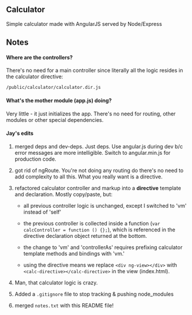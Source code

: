 ## Calculator

Simple calculator made with AngularJS served by Node/Express

## Notes

#### Where are the controllers?

There's no need for a main controller since literally all the logic resides in the calculator directive:

`/public/calculator/calculator.dir.js`

#### What's the mother module (app.js) doing?

Very little - it just initializes the app.  There's no need for routing, other modules or other special dependencies.

#### Jay's edits

1.  merged deps and dev-deps.  Just deps.  Use angular.js during dev b/c error messages are more intelligible.  Switch to angular.min.js for production code.

2.  got rid of ngRoute.  You're not doing any routing do there's no need to add complexity to all this.  What you really want is a directive.

3.  refactored calculator controller and markup into a **directive** template and declaration.  Mostly copy/paste, but:

    * all previous controller logic is unchanged, except I switched to 'vm' instead of 'self'
    
    * the previous controller is collected inside a function (`var calcController = function () {};`), which is referenced in the directive declaration object returned at the bottom.

    * the change to 'vm' and 'controllerAs' requires prefixing calculator template methods and bindings with 'vm.'
    
    * using the directive means we replace `<div ng-view></div>` with `<calc-directive></calc-directive>` in the view (index.html).
    
4.  Man, that calculator logic is crazy.

5.  Added a `.gitignore` file to stop tracking & pushing node_modules

6.  merged `notes.txt` with this README file!